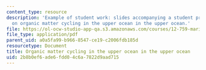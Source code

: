 ```yaml
---
content_type: resource
description: 'Example of student work: slides accompanying a student presentation
  on organic matter cycling in the upper ocean in the upper ocean.'
file: https://ol-ocw-studio-app-qa.s3.amazonaws.com/courses/12-759-marine-chemistry-seminar-spring-2006/2b8b0ef6ade6fdd04c6a7822d9aad715_CorgCycling.pdf
file_type: application/pdf
parent_uid: a0a5fa99-b966-8547-ce19-c2006fdb185d
resourcetype: Document
title: Organic matter cycling in the upper ocean in the upper ocean
uid: 2b8b0ef6-ade6-fdd0-4c6a-7822d9aad715
---
```

